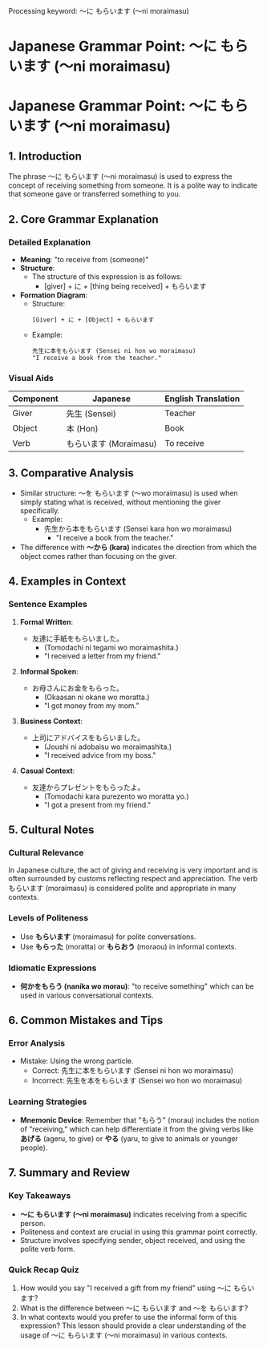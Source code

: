 Processing keyword: ～に もらいます (〜ni moraimasu)
# Japanese Grammar Point: ～に もらいます (〜ni moraimasu)
# Japanese Grammar Point: ～に もらいます (〜ni moraimasu)
## 1. Introduction
The phrase ～に もらいます (〜ni moraimasu) is used to express the concept of receiving something from someone. It is a polite way to indicate that someone gave or transferred something to you.
## 2. Core Grammar Explanation
### Detailed Explanation
- **Meaning**: "to receive from (someone)"
- **Structure**: 
  - The structure of this expression is as follows: 
    - [giver] + に + [thing being received] + もらいます
- **Formation Diagram**:
  - Structure:
    ```
    [Giver] + に + [Object] + もらいます
    ```
  - Example:
    ```
    先生に本をもらいます (Sensei ni hon wo moraimasu)
    "I receive a book from the teacher."
    ```
### Visual Aids
| Component | Japanese | English Translation |
|-----------|----------|---------------------|
| Giver     | 先生 (Sensei) | Teacher              |
| Object    | 本 (Hon)       | Book                |
| Verb      | もらいます (Moraimasu) | To receive         |
## 3. Comparative Analysis
- Similar structure: ～を もらいます (〜wo moraimasu) is used when simply stating what is received, without mentioning the giver specifically.
  - Example: 
    - 先生から本をもらいます (Sensei kara hon wo moraimasu) 
      - "I receive a book from the teacher."
- The difference with **～から (kara)** indicates the direction from which the object comes rather than focusing on the giver.
## 4. Examples in Context
### Sentence Examples
1. **Formal Written**:
   - 友達に手紙をもらいました。
     - (Tomodachi ni tegami wo moraimashita.)
     - "I received a letter from my friend."
   
2. **Informal Spoken**:
   - お母さんにお金をもらった。
     - (Okaasan ni okane wo moratta.)
     - "I got money from my mom."
   
3. **Business Context**:
   - 上司にアドバイスをもらいました。
     - (Joushi ni adobaisu wo moraimashita.)
     - "I received advice from my boss."
   
4. **Casual Context**:
   - 友達からプレゼントをもらったよ。
     - (Tomodachi kara purezento wo moratta yo.)
     - "I got a present from my friend."
## 5. Cultural Notes
### Cultural Relevance
In Japanese culture, the act of giving and receiving is very important and is often surrounded by customs reflecting respect and appreciation. The verb もらいます (moraimasu) is considered polite and appropriate in many contexts.
### Levels of Politeness
- Use **もらいます** (moraimasu) for polite conversations.
- Use **もらった** (moratta) or **もらおう** (moraou) in informal contexts.
### Idiomatic Expressions
- **何かをもらう (nanika wo morau)**: "to receive something" which can be used in various conversational contexts.
## 6. Common Mistakes and Tips
### Error Analysis
- Mistake: Using the wrong particle.
  - Correct: 先生に本をもらいます (Sensei ni hon wo moraimasu)
  - Incorrect: 先生を本をもらいます (Sensei wo hon wo moraimasu)
### Learning Strategies
- **Mnemonic Device**: Remember that "もらう" (morau) includes the notion of "receiving," which can help differentiate it from the giving verbs like **あげる** (ageru, to give) or **やる** (yaru, to give to animals or younger people).
## 7. Summary and Review
### Key Takeaways
- **〜に もらいます (〜ni moraimasu)** indicates receiving from a specific person.
- Politeness and context are crucial in using this grammar point correctly.
- Structure involves specifying sender, object received, and using the polite verb form.
### Quick Recap Quiz
1. How would you say "I received a gift from my friend" using 〜に もらいます?
2. What is the difference between 〜に もらいます and 〜を もらいます?
3. In what contexts would you prefer to use the informal form of this expression? 
This lesson should provide a clear understanding of the usage of ～に もらいます (〜ni moraimasu) in various contexts.
